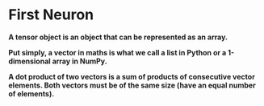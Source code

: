 # First Neuron


**A tensor object is an object that can be represented as an array.**

**Put simply, a vector in maths is what we call a list
in Python or a 1-dimensional array in NumPy.**

**A dot product of two vectors is a sum of products of consecutive vector elements. Both vectors
must be of the same size (have an equal number of elements).**

